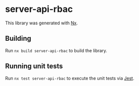 # server-api-rbac

This library was generated with [Nx](https://nx.dev).

## Building

Run `nx build server-api-rbac` to build the library.

## Running unit tests

Run `nx test server-api-rbac` to execute the unit tests via [Jest](https://jestjs.io).
